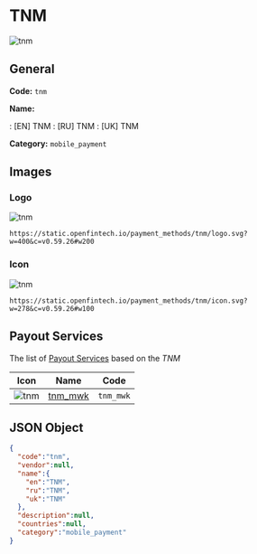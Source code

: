 
# TNM 
![tnm](https://static.openfintech.io/payment_methods/tnm/logo.svg?w=400&c=v0.59.26#w200)  

## General 
**Code:** `tnm` 
 
**Name:** 
 
:	[EN] TNM 
:	[RU] TNM 
:	[UK] TNM 
 
**Category:** `mobile_payment` 
 

## Images 

### Logo 
![tnm](https://static.openfintech.io/payment_methods/tnm/logo.svg?w=400&c=v0.59.26#w200)  

```
https://static.openfintech.io/payment_methods/tnm/logo.svg?w=400&c=v0.59.26#w200
```  

### Icon 
![tnm](https://static.openfintech.io/payment_methods/tnm/icon.svg?w=278&c=v0.59.26#w100)  

```
https://static.openfintech.io/payment_methods/tnm/icon.svg?w=278&c=v0.59.26#w100
```  

## Payout Services 
 
The list of [Payout Services](/payout-services/) based on the _TNM_ 

|Icon|Name|Code| 
|:---:|:---:|:---:| 
|![tnm](https://static.openfintech.io/payout_methods/tnm/icon.svg?w=278&c=v0.59.26#w40) |[tnm_mwk](/payout-services/tnm_mwk/)|`tnm_mwk`| 
 

## JSON Object 

```json
{
  "code":"tnm",
  "vendor":null,
  "name":{
    "en":"TNM",
    "ru":"TNM",
    "uk":"TNM"
  },
  "description":null,
  "countries":null,
  "category":"mobile_payment"
}
```  
